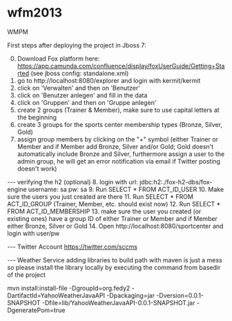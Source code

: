 wfm2013
=======

WMPM

First steps after deploying the project in Jboss 7:

0. Download Fox platform here: https://app.camunda.com/confluence/display/foxUserGuide/Getting+Started (see jboss config: standalone.xml)
1. go to http://localhost:8080/explorer and login with kermit/kermit
2. click on 'Verwalten' and then on 'Benutzer'
3. click on 'Benutzer anlegen' and fill in the data 
4. click on 'Gruppen' and then on 'Gruppe anlegen'
5. create 2 groups (Trainer & Member), make sure to use capital letters at the beginning 
6. create 3 groups for the sports center membership types (Bronze, Silver, Gold)
7. assign group members by clicking on the "+" symbol 
(either Trainer or Member and if Member add Bronze, Silver and/or Gold; Gold doesn't automatically include Bronze and Silver, 
furthermore assign a user to the admin group, he will get an error notification via email if Twitter posting doesn't work)

--- verifying the h2 (optional)
8.  login with url: jdbc:h2:./fox-h2-dbs/fox-engine    username: sa pw: sa
9.  Run SELECT * FROM ACT_ID_USER 
10. Make sure the users you just created are there
11. Run SELECT * FROM ACT_ID_GROUP (Trainer, Member, etc. should exist now)
12. Run SELECT * FROM ACT_ID_MEMBERSHIP 
13. make sure the user you created (or existing ones) have a group ID of either Trainer or Member and if Member either Bronze, Silver or Gold
14. Open http://localhost:8080/sportcenter and login with user/pw

--- Twitter Account
https://twitter.com/sccms


--- Weather Service
adding libraries to build path with maven is just a mess so please install the library locally by 
executing the command from basedir of the project

mvn install:install-file -DgroupId=org.fedy2 -DartifactId=YahooWeatherJavaAPI -Dpackaging=jar -Dversion=0.0.1-SNAPSHOT -Dfile=lib/YahooWeatherJavaAPI-0.0.1-SNAPSHOT.jar -DgeneratePom=true

